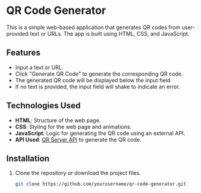 # QR Code Generator

This is a simple web-based application that generates QR codes from user-provided text or URLs. The app is built using HTML, CSS, and JavaScript.

## Features

- Input a text or URL.
- Click "Generate QR Code" to generate the corresponding QR code.
- The generated QR code will be displayed below the input field.
- If no text is provided, the input field will shake to indicate an error.

## Technologies Used

- **HTML**: Structure of the web page.
- **CSS**: Styling for the web page and animations.
- **JavaScript**: Logic for generating the QR code using an external API.
- **API Used**: [QR Server API](https://api.qrserver.com) to generate the QR code.

## Installation

1. Clone the repository or download the project files.

   ```bash
   git clone https://github.com/yourusername/qr-code-generator.git
